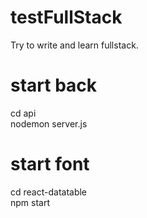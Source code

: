 # testFullStack
 Try to write and learn fullstack.


# start back
cd api\
nodemon server.js

# start font
cd react-datatable\
npm start
